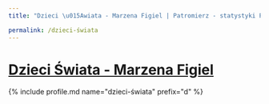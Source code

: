 ```yaml
---
title: "Dzieci \u015Awiata - Marzena Figiel | Patromierz - statystyki Patronite.pl"

permalink: /dzieci-świata
---
```


# [Dzieci Świata - Marzena Figiel](https://patronite.pl/dzieci-świata)

{% include profile.md name="dzieci-świata" prefix="d" %}

